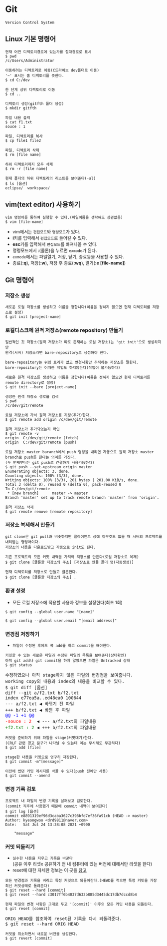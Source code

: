 # Git
``` 
Version Control System
```
## Linux 기본 명령어
```text
현재 어떤 디렉토리경로에 있는가를 절대경로로 표시
$ pwd
/c/Users/Administrator
```
```text
이동하려는 디렉토리로 이동(C드라이브 dev폴더로 이동)
'~' 표시는 홈 디렉토리를 뜻한다.
$ cd C:/dev
```
```text
한 단계 상위 디렉토리로 이동
$ cd ..
```
```text
디렉토리 생성(gitfth 폴더 생성)
$ mkdir gitfth
```
```text
파일 내용 출력
$ cat f1.txt
souce : 1
```
```text
파일, 디렉토리를 복사
$ cp file1 file2
```
```text
파일, 디렉토리 삭제
$ rm [file name]

하위 디렉토리까지 모두 삭제
$ rm -r [file name]
```
```text
현재 폴더의 하위 디렉토리의 리스트를 보여준다(-al)
$ ls [옵션]
eclipse/  workspace/
```

## vim(text editor) 사용하기
```text
vim 명령어를 통하여 실행할 수 있다.(파일이름을 생략해도 상관없음)
$ vim [file-name]
```
* vim에서는 `편집모드`와 `명령모드`가 있다.
* **i**키를 입력해서 `편집모드`로 들어갈 수 있다.
* **esc**키를 입력해서 `편집모드`를 빠져나올 수 있다.
* 명령모드에서 :(콜론)을 누르면 `exmode`가 된다.
* `exmode`에서는 파일열기, 저장, 닫기, 종료등을 사용할 수 있다.
* 종료(**:q**), 저장(**:w**), 저장 후 종료(**:wq**), 열기(**:e [file-name]**)
## Git 명령어
### 저장소 생성
```text
새로운 로컬 저장소를 생성하고 이름을 정합니다(이름을 정하지 않으면 현재 디렉토리를 저장소로 설정)
$ git init [project-name]
```
### 로컬디스크에 원격 저장소(remote repository) 만들기
```text
일반적인 깃 저장소(원격 저장소가 따로 존재하는 로컬 저장소)는 'git init'으로 생성하지만 
원격(서버) 저장소라면 bare-repository로 생성해야 한다. 

bare-repository는 워킹 트리가 없고 변경사항만 추적하는 저장소를 말한다.
bare-repository는 어떠한 작업도 하지않는다(작업이 불가능하다)
```
```text
새로운 원격 저장소를 생성하고 이름을 정합니다(이름을 정하지 않으면 현재 디렉토리를 remote directory로 설정)
$ git init --bare [project-name] 

생성한 원격 저장소 경로를 검색
$ pwd
/c/dev/git/remote

로컬 저장소에 가서 원격 저장소를 지정(추가)한다.
$ git remote add origin /c/dev/git/remote

원격 저장소가 추가되었는지 확인
$ git remote -v
origin  C:/dev/git/remote (fetch)
origin  C:/dev/git/remote (push)

로컬 저장소 master baranch에서 push 명령을 내리면 자동으로 원격 저장소 master branch로 push를 한다는 의미를 가진다.
(두 번째부터는 git push로 간결하게 사용가능하다)
$ git push --set-upstream origin master
Enumerating objects: 3, done.
Counting objects: 100% (3/3), done.
Writing objects: 100% (3/3), 201 bytes | 201.00 KiB/s, done.
Total 3 (delta 0), reused 0 (delta 0), pack-reused 0
To C:/dev/git/remote
 * [new branch]      master -> master
Branch 'master' set up to track remote branch 'master' from 'origin'.

원격 저장소 삭제
$ git remote remove [remote repository]
```
### 저장소 복제해서 만들기 
```text
git clone은 git pull과 비슷하지만 클라이언트 상에 아무것도 없을 때 서버의 프로젝트를 내려받는 명령어이다.
저장소의 내용을 다운로드받고 자동으로 init도 된다.

기존 프로젝트의 모든 커밋 내역을 가져와 저장소를 만든다(로컬 저장소로 복제)
$ git clone [클론할 저장소의 주소] [저장소로 만들 폴더 명(자동생성)]

현재 디렉토리를 저장소로 만들고 클론한다.
$ git clone [클론할 저장소의 주소] . 
```
### 환경 설정
* 모든 로컬 저장소에 적용할 사용자 정보를 설정한다(최초 1회)
```text
$ git config --global user.name "[name]"
```
```text
$ git config --global user.email "[email address]"
```
### 변경점 저장하기
* `파일이 수정된 후에도 꼭 add를 하고 commit을 해야한다.`
```text
커밋할 수 있는 새로운 파일과 수정된 파일의 목록을 보여준다(상태확인)
아직 git add나 git commit을 하지 않았으면 파일은 Untracked 상태
$ git status
```
<pre>
수정하였으나 아직 stage하지 않은 파일의 변경점을 보여줍니다.
working copy의 내용과 index의 내용을 비교할 수 있다.
$ git diff [옵션]
diff --git a/f2.txt b/f2.txt
index e77ea5a..ed48ea0 100644
--- a/f2.txt ◀ 바뀌기 전 파일
+++ b/f2.txt ◀ 바뀐 후 파일
<span style="color:blue">@@ -1 +1 @@</span>
<span style="color:red">-souce : 2</span>  ◀ --- a/f2.txt의 파일내용
<span style="color:green">+f2.txt : 2</span> ◀ +++ b/f2.txt의 파일내용
</pre>
```text
커밋을 준비하기 위해 파일을 stage(커밋대기)한다.
(CRLF 관련 경고 문구가 나타날 수 있는데 이는 무시해도 무관하다)
$ git add [file]
```
```text
stage한 내용을 커밋으로 영구히 저장한다.
$ git commit -m"[message]"

이전에 썼던 커밋 메시지를 바꿀 수 있다(push 전에만 사용) 
$ git commit --amend
```
### 변경 기록 검토
```text
프로젝트 내 파일의 변경 기록을 살펴보고 검토한다.
(commit 직후에 사용했기 때문에 commit 내역이 보여진다)
$ git log [옵션]
commit e8891319ef96d3caba3627c398bfd7ef36fa91cb (HEAD -> master)
Author: kyeongwoo <drd9811@naver.com>
Date:   Sat Jul 24 13:38:08 2021 +0900

    "message"
```
### 커밋 되돌리기
* `실수한 내용을 지우고 기록을 바꾼다`<br/>
(공유 이후 리셋x 공유하기 전 내 컴퓨터에 있는 버전에 대해서만 리셋을 한다)
* reset에 대한 자세한 정보는 이 곳을 <a href="https://github.com/RyuKyeongWoo/TIL/blob/main/Git/gitMechanism2.md">참고</a>
```text
모든 변경점과 기록을 버리고 특정 커밋으로 되돌아간다.(HEAD를 적으면 특정 커밋을 가장 최신 커밋상태로 돌려준다)
$ git reset --hard [commit]
$ git reset --hard c3017ff6b4037d632b885d3445dc17db7dccd8b4

현재 파일의 변경 사항은 그대로 두고 '[commit]' 이후의 모든 커밋 내용을 되돌린다.
$ git reset [commit]
```
<pre>
ORIG_HEAD를 참조하여 reset된 기록을 다시 되돌려준다. 
$ git reset --hard ORIG_HEAD 
</pre>
```text
커밋을 취소하면서 새로운 버전을 생성한다.
$ git revert [commit]
```


